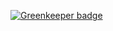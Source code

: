 

[![Greenkeeper badge](https://badges.greenkeeper.io/Urigo/ShowMyStack_BackEnd.svg)](https://greenkeeper.io/)